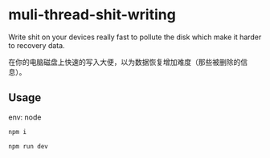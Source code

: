 # muli-thread-shit-writing
Write shit on your devices really fast to pollute the disk which make it harder to recovery data.

在你的电脑磁盘上快速的写入大便，以为数据恢复增加难度（那些被删除的信息）。

## Usage
env: node

```bash
npm i

npm run dev
```